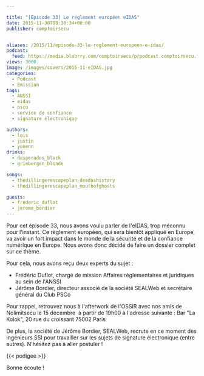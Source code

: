 ```yaml
---

title: "[Épisode 33] Le réglement européen eIDAS"
date: 2015-11-30T08:30:34+00:00
publisher: comptoirsecu


aliases: /2015/11/episode-33-le-reglement-europeen-e-idas/
podcast:
  feed: https://media.blubrry.com/comptoirsecu/p/podcast.comptoirsecu.fr/CSEC.EP33.2015-11-30.EIDAS.mp3
views: 3000
image: /images/covers/2015-11-eIDAS.jpg
categories:
  - Podcast
  - Emission
tags:
  - ANSSI
  - eidas
  - psco
  - service de confiance
  - signature électronique

authors:
  - lois
  - justin
  - youenn
drinks:
  - desperados_black
  - grimbergen_blonde

songs:
  - thedillingerescapeplan_deadashistory
  - thedillingerescapeplan_mouthofghosts

guests:
  - frederic_duflot
  - jerome_bordier
---
```



Pour cet épisode 33, nous avons voulu parler de l'eIDAS, trop méconnu pour l'instant. Ce règlement européen, qui sera bientôt appliqué en Europe, va avoir un fort impact dans le monde de la sécurité et de la confiance numérique en Europe. Nous avons donc décidé de faire un dossier complet sur ce thème.

Pour cela, nous avons reçu deux experts du sujet :

  * Frédéric Duflot, chargé de mission Affaires réglementaires et juridiques au sein de l'ANSSI
  * Jérôme Bordier, directeur associé de la société SEALWeb et secrétaire général du Club PSCo

Pour rappel, retrouvez nous à l'afterwork de l'OSSIR avec nos amis de Nolimitsecu le 15 décembre  à partir de 19h00 à l'adresse suivante : Bar "La Kolok", 20 rue du croissant 75002 Paris

De plus, la société de Jérôme Bordier, SEALWeb, recrute en ce moment des ingénieurs SSI pour travailler sur les sujets de signature électronique (entre autres). N'hésitez pas à aller postuler !


{{< podigee >}}

Bonne écoute !

